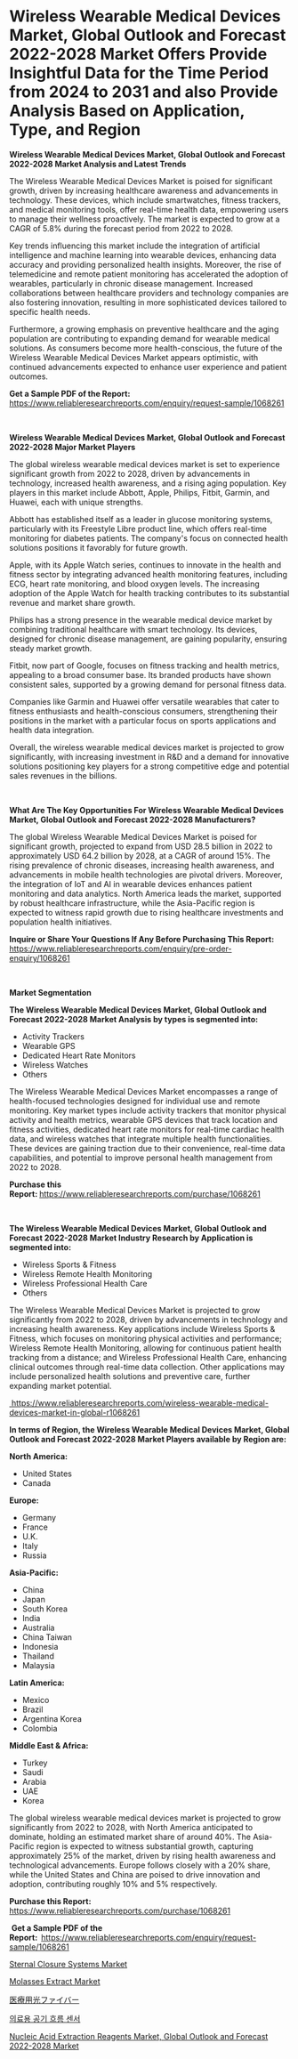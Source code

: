 <p><h1>Wireless Wearable Medical Devices Market, Global Outlook and Forecast 2022-2028 Market Offers Provide Insightful Data for the Time Period from 2024 to 2031 and also Provide Analysis Based on Application, Type, and Region</h1></p><p><strong>Wireless Wearable Medical Devices Market, Global Outlook and Forecast 2022-2028 Market Analysis and Latest Trends</strong></p>
<p><p>The Wireless Wearable Medical Devices Market is poised for significant growth, driven by increasing healthcare awareness and advancements in technology. These devices, which include smartwatches, fitness trackers, and medical monitoring tools, offer real-time health data, empowering users to manage their wellness proactively. The market is expected to grow at a CAGR of 5.8% during the forecast period from 2022 to 2028.</p><p>Key trends influencing this market include the integration of artificial intelligence and machine learning into wearable devices, enhancing data accuracy and providing personalized health insights. Moreover, the rise of telemedicine and remote patient monitoring has accelerated the adoption of wearables, particularly in chronic disease management. Increased collaborations between healthcare providers and technology companies are also fostering innovation, resulting in more sophisticated devices tailored to specific health needs.</p><p>Furthermore, a growing emphasis on preventive healthcare and the aging population are contributing to expanding demand for wearable medical solutions. As consumers become more health-conscious, the future of the Wireless Wearable Medical Devices Market appears optimistic, with continued advancements expected to enhance user experience and patient outcomes.</p></p>
<p><strong>Get a Sample PDF of the Report:&nbsp;</strong> <a href="https://www.reliableresearchreports.com/enquiry/request-sample/1068261">https://www.reliableresearchreports.com/enquiry/request-sample/1068261</a></p>
<p>&nbsp;</p>
<p><strong>Wireless Wearable Medical Devices Market, Global Outlook and Forecast 2022-2028 Major Market Players</strong></p>
<p><p>The global wireless wearable medical devices market is set to experience significant growth from 2022 to 2028, driven by advancements in technology, increased health awareness, and a rising aging population. Key players in this market include Abbott, Apple, Philips, Fitbit, Garmin, and Huawei, each with unique strengths.</p><p>Abbott has established itself as a leader in glucose monitoring systems, particularly with its Freestyle Libre product line, which offers real-time monitoring for diabetes patients. The company's focus on connected health solutions positions it favorably for future growth.</p><p>Apple, with its Apple Watch series, continues to innovate in the health and fitness sector by integrating advanced health monitoring features, including ECG, heart rate monitoring, and blood oxygen levels. The increasing adoption of the Apple Watch for health tracking contributes to its substantial revenue and market share growth.</p><p>Philips has a strong presence in the wearable medical device market by combining traditional healthcare with smart technology. Its devices, designed for chronic disease management, are gaining popularity, ensuring steady market growth.</p><p>Fitbit, now part of Google, focuses on fitness tracking and health metrics, appealing to a broad consumer base. Its branded products have shown consistent sales, supported by a growing demand for personal fitness data.</p><p>Companies like Garmin and Huawei offer versatile wearables that cater to fitness enthusiasts and health-conscious consumers, strengthening their positions in the market with a particular focus on sports applications and health data integration.</p><p>Overall, the wireless wearable medical devices market is projected to grow significantly, with increasing investment in R&D and a demand for innovative solutions positioning key players for a strong competitive edge and potential sales revenues in the billions.</p></p>
<p>&nbsp;</p>
<p><strong>What Are The Key Opportunities For Wireless Wearable Medical Devices Market, Global Outlook and Forecast 2022-2028 Manufacturers?</strong></p>
<p><p>The global Wireless Wearable Medical Devices Market is poised for significant growth, projected to expand from USD 28.5 billion in 2022 to approximately USD 64.2 billion by 2028, at a CAGR of around 15%. The rising prevalence of chronic diseases, increasing health awareness, and advancements in mobile health technologies are pivotal drivers. Moreover, the integration of IoT and AI in wearable devices enhances patient monitoring and data analytics. North America leads the market, supported by robust healthcare infrastructure, while the Asia-Pacific region is expected to witness rapid growth due to rising healthcare investments and population health initiatives.</p></p>
<p><strong>Inquire or Share Your Questions If Any Before Purchasing This Report:</strong> <a href="https://www.reliableresearchreports.com/enquiry/pre-order-enquiry/1068261">https://www.reliableresearchreports.com/enquiry/pre-order-enquiry/1068261</a></p>
<p>&nbsp;</p>
<p><strong>Market Segmentation</strong></p>
<p><strong>The Wireless Wearable Medical Devices Market, Global Outlook and Forecast 2022-2028 Market Analysis by types is segmented into:</strong></p>
<p><ul><li>Activity Trackers</li><li>Wearable GPS</li><li>Dedicated Heart Rate Monitors</li><li>Wireless Watches</li><li>Others</li></ul></p>
<p><p>The Wireless Wearable Medical Devices Market encompasses a range of health-focused technologies designed for individual use and remote monitoring. Key market types include activity trackers that monitor physical activity and health metrics, wearable GPS devices that track location and fitness activities, dedicated heart rate monitors for real-time cardiac health data, and wireless watches that integrate multiple health functionalities. These devices are gaining traction due to their convenience, real-time data capabilities, and potential to improve personal health management from 2022 to 2028.</p></p>
<p><strong>Purchase this Report:&nbsp;</strong><a href="https://www.reliableresearchreports.com/purchase/1068261">https://www.reliableresearchreports.com/purchase/1068261</a></p>
<p>&nbsp;</p>
<p><strong>The Wireless Wearable Medical Devices Market, Global Outlook and Forecast 2022-2028 Market Industry Research by Application is segmented into:</strong></p>
<p><ul><li>Wireless Sports & Fitness</li><li>Wireless Remote Health Monitoring</li><li>Wireless Professional Health Care</li><li>Others</li></ul></p>
<p><p>The Wireless Wearable Medical Devices Market is projected to grow significantly from 2022 to 2028, driven by advancements in technology and increasing health awareness. Key applications include Wireless Sports & Fitness, which focuses on monitoring physical activities and performance; Wireless Remote Health Monitoring, allowing for continuous patient health tracking from a distance; and Wireless Professional Health Care, enhancing clinical outcomes through real-time data collection. Other applications may include personalized health solutions and preventive care, further expanding market potential.</p></p>
<p><a href="https://www.reliableresearchreports.com/wireless-wearable-medical-devices-market-in-global-r1068261">&nbsp;https://www.reliableresearchreports.com/wireless-wearable-medical-devices-market-in-global-r1068261</a></p>
<p><strong>In terms of Region, the Wireless Wearable Medical Devices Market, Global Outlook and Forecast 2022-2028 Market Players available by Region are:</strong></p>
<p>
    <p> <strong> North America: </strong>
        <ul>
            <li>United States</li>
            <li>Canada</li>
        </ul>
        </p> 
    <p> <strong> Europe: </strong>
        <ul>
            <li>Germany</li>
            <li>France</li>
            <li>U.K.</li>
            <li>Italy</li>
            <li>Russia</li>
        </ul>
        </p> 
    <p> <strong> Asia-Pacific: </strong>
        <ul>
            <li>China</li>
            <li>Japan</li>
            <li>South Korea</li>
            <li>India</li>
            <li>Australia</li>
            <li>China Taiwan</li>
            <li>Indonesia</li>
            <li>Thailand</li>
            <li>Malaysia</li>
        </ul>
        </p> 
    <p> <strong> Latin America: </strong>
        <ul>
            <li>Mexico</li>
            <li>Brazil</li>
            <li>Argentina Korea</li>
            <li>Colombia</li>
        </ul>
        </p> 
    <p> <strong> Middle East & Africa: </strong>
        <ul>
            <li>Turkey</li>
            <li>Saudi</li>
            <li>Arabia</li>
            <li>UAE</li>
            <li>Korea</li>
        </ul>
    </p>
    </p>
<p><p>The global wireless wearable medical devices market is projected to grow significantly from 2022 to 2028, with North America anticipated to dominate, holding an estimated market share of around 40%. The Asia-Pacific region is expected to witness substantial growth, capturing approximately 25% of the market, driven by rising health awareness and technological advancements. Europe follows closely with a 20% share, while the United States and China are poised to drive innovation and adoption, contributing roughly 10% and 5% respectively.</p></p>
<p><strong>Purchase this Report: </strong><a href="https://www.reliableresearchreports.com/purchase/1068261">https://www.reliableresearchreports.com/purchase/1068261</a></p>
<p>&nbsp;<strong>Get a Sample PDF of the Report:&nbsp;&nbsp;</strong><a href="https://www.reliableresearchreports.com/enquiry/request-sample/1068261">https://www.reliableresearchreports.com/enquiry/request-sample/1068261</a></p>
<p><strong></strong></p>
<p><p><a href="https://www.linkedin.com/pulse/exploring-sternal-closure-systems-market-dynamics-revenue-wxpbe?trackingId=VGlnB7H9RsOuJoUIc8MSVw%3D%3D">Sternal Closure Systems Market</a></p><p><a href="https://issuu.com/reportprime-2/docs/molasses-extract-market-size-2030.p_218aea53fc60be">Molasses Extract Market</a></p><p><a href="https://medium.com/@uyjtuy6/%E5%8C%BB%E7%99%82%E7%94%A8%E3%83%95%E3%82%A1%E3%82%A4%E3%83%90%E3%83%BC%E3%82%AA%E3%83%97%E3%83%86%E3%82%A3%E3%82%AF%E3%82%B9%E5%B8%82%E5%A0%B4-%E5%B8%82%E5%A0%B4%E3%82%BB%E3%82%B0%E3%83%A1%E3%83%B3%E3%83%86%E3%83%BC%E3%82%B7%E3%83%A7%E3%83%B3-%E5%9C%B0%E5%9F%9F%E5%88%A5-%E5%B8%82%E5%A0%B4%E4%BA%88%E6%B8%AC-2031%E5%B9%B4%E3%81%BE%E3%81%A7-c04d90c216c2">医療用光ファイバー</a></p><p><a href="https://medium.com/@fitzwjpcorke/%EC%9D%98%EB%A3%8C-%EA%B3%B5%EA%B8%B0-%ED%9D%90%EB%A6%84-%EC%84%BC%EC%84%9C-%EC%8B%9C%EC%9E%A5-%EA%B8%80%EB%A1%9C%EB%B2%8C-%EC%8B%9C%EC%9E%A5-%ED%86%B5%EC%B0%B0%EB%A0%A5-%EB%B0%8F-%EC%A7%80%EC%97%AD-%EB%B6%84%EC%84%9D-2024-2031-e0ea6aed4d68">의료용 공기 흐름 센서</a></p><p><a href="https://github.com/Chiragrp22/Market-Research-Report-List-6/blob/main/nucleic-acid-extraction-reagents-market-global-outlook-and-forecast-2022-2028-market.md">Nucleic Acid Extraction Reagents Market, Global Outlook and Forecast 2022-2028 Market</a></p></p>